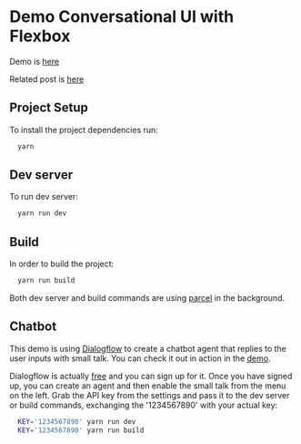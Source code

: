 # Demo Conversational UI with Flexbox

Demo is [here](http://delicious-copper.surge.sh/)

Related post is [here](https://bilianavaleva.com/conversational-ui-with-flexbox)

## Project Setup

To install the project dependencies run:

```bash
  yarn
```

## Dev server

To run dev server:

```bash
  yarn run dev
```

## Build

In order to build the project:

```bash
  yarn run build
```

Both dev server and build commands are using [parcel](https://github.com/parcel-bundler/parcel) in the background.

## Chatbot

This demo is using [Dialogflow](https://dialogflow.com/) to create a chatbot agent that replies to the user inputs with small talk. You can check it out in action in the [demo](http://delicious-copper.surge.sh/).

Dialogflow is actually [free](https://dialogflow.com/pricing/) and you can sign up for it. 
Once you have signed up, you can create an agent and then enable the small talk from the menu on the left. Grab the API key from the settings and pass it to the dev server or build commands, exchanging the '1234567890' with your actual key:

```bash
  KEY='1234567890' yarn run dev
  KEY='1234567890' yarn run build
```